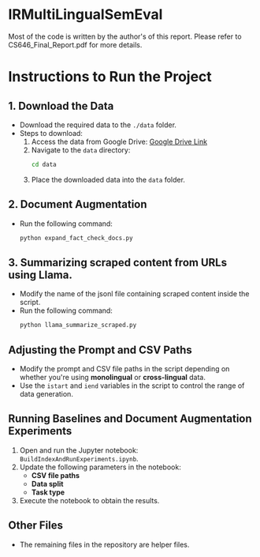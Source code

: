 # IRMultiLingualSemEval

Most of the code is written by the author's of this report.
Please refer to CS646_Final_Report.pdf for more details.

# Instructions to Run the Project

## 1. Download the Data
- Download the required data to the `./data` folder.
- Steps to download:
  1. Access the data from Google Drive: [Google Drive Link](https://drive.google.com/drive/folders/1cg5VC4ULDGNzicUMVD2chxzMh7l9A6IE)
  2. Navigate to the `data` directory:
     ```bash
     cd data
     ```
  3. Place the downloaded data into the `data` folder.

## 2. Document Augmentation
- Run the following command:
  ```bash
  python expand_fact_check_docs.py

## 3. Summarizing scraped content from URLs using Llama. 
- Modify the name of the jsonl file containing scraped content inside the script.
- Run the following command:
  ```bash
  python llama_summarize_scraped.py

## Adjusting the Prompt and CSV Paths
- Modify the prompt and CSV file paths in the script depending on whether you're using **monolingual** or **cross-lingual** data.
- Use the `istart` and `iend` variables in the script to control the range of data generation.

## Running Baselines and Document Augmentation Experiments
1. Open and run the Jupyter notebook: `BuildIndexAndRunExperiments.ipynb`.
2. Update the following parameters in the notebook:
   - **CSV file paths**
   - **Data split**
   - **Task type**
3. Execute the notebook to obtain the results.

## Other Files
- The remaining files in the repository are helper files.

